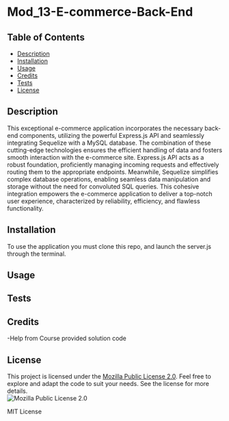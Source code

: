 # Mod_13-E-commerce-Back-End

## Table of Contents
- [Description](#description)
- [Installation](#installation)
- [Usage](#usage)
- [Credits](#credits)
- [Tests](#tests)
- [License](#license)  
        



## Description

This exceptional e-commerce application incorporates the necessary back-end components, utilizing the powerful Express.js API and seamlessly integrating Sequelize with a MySQL database. The combination of these cutting-edge technologies ensures the efficient handling of data and fosters smooth interaction with the e-commerce site. Express.js API acts as a robust foundation, proficiently managing incoming requests and effectively routing them to the appropriate endpoints. Meanwhile, Sequelize simplifies complex database operations, enabling seamless data manipulation and storage without the need for convoluted SQL queries. This cohesive integration empowers the e-commerce application to deliver a top-notch user experience, characterized by reliability, efficiency, and flawless functionality.

## Installation

To use the application you must clone this repo, and launch the server.js through the terminal.

## Usage


## Tests


## Credits
-Help from Course provided solution code


## License
This project is licensed under the [Mozilla Public License 2.0](https://opensource.org/licenses/MPL-2.0). Feel free to explore and adapt the code to suit your needs. See the license for more details.  
![Mozilla Public License 2.0](https://img.shields.io/badge/License-MPL%202.0-brightgreen.svg)
        
MIT License
